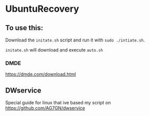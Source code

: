 # UbuntuRecovery

## To use this:
Download the `initate.sh` script and run it with `sudo ./intiate.sh`.

`initate.sh` will download and execute `auto.sh`

### DMDE
https://dmde.com/download.html

## DWservice
Special guide for linux that ive based my script on
https://github.com/AG7GN/dwservice
